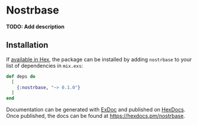 # Nostrbase

**TODO: Add description**

## Installation

If [available in Hex](https://hex.pm/docs/publish), the package can be installed
by adding `nostrbase` to your list of dependencies in `mix.exs`:

```elixir
def deps do
  [
    {:nostrbase, "~> 0.1.0"}
  ]
end
```

Documentation can be generated with [ExDoc](https://github.com/elixir-lang/ex_doc)
and published on [HexDocs](https://hexdocs.pm). Once published, the docs can
be found at <https://hexdocs.pm/nostrbase>.

